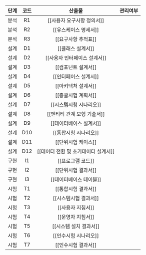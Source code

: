 | 단계  | 코드  |          산출물           | 관리여부 |
| :-: | :-: | :--------------------: | :--: |
| 분석  | R1  |    [[사용자 요구사항 정의서]]    |      |
| 분석  | R2  |     [[유스케이스 명세서]]      |      |
| 분석  | R3  |      [[요구사항 추적표]]      |      |
| 설계  | D1  |      [[클래스 설계서]]       |      |
| 설계  | D2  |   [[사용자 인터페이스 설계서]]    |      |
| 설계  | D3  |      [[컴포넌트 설계서]]      |      |
| 설계  | D4  |     [[인터페이스 설계서]]      |      |
| 설계  | D5  |      [[아키텍처 설계서]]      |      |
| 설계  | D6  |      [[총괄시험 계획서]]      |      |
| 설계  | D7  |     [[시스템시험 시나리오]]     |      |
| 설계  | D8  |   [[엔티티 관계 모형 기술서]]    |      |
| 설계  | D9  |     [[데이터베이스 설계서]]     |      |
| 설계  | D10 |     [[통합시험 시나리오]]      |      |
| 설계  | D11 |      [[단위시험 케이스]]      |      |
| 설계  | D12 | [[데이터 전환 및 초기데이터 설계서]] |      |
| 구현  | I1  |      [[프로그램 코드]]       |      |
| 구현  | I2  |      [[단위시험 결과서]]      |      |
| 구현  | I3  |     [[데이터베이스 테이블]]     |      |
| 시험  | T1  |      [[통합시험 결과서]]      |      |
| 시험  | T2  |     [[시스템시험 결과서]]      |      |
| 시험  | T3  |      [[사용자 지침서]]       |      |
| 시험  | T4  |      [[운영자 지침서]]       |      |
| 시험  | T5  |     [[시스템 설치 결과서]]     |      |
| 시험  | T6  |     [[인수시험 시나리오]]      |      |
| 시험  | T7  |      [[인수시험 결과서]]      |      |

